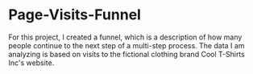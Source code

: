 # Page-Visits-Funnel

For this project, I created a funnel, which is a description of how many people continue to the next step of a multi-step process. The data I am analyzing is based on visits to the fictional clothing brand Cool T-Shirts Inc's website.
